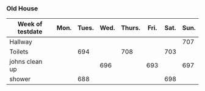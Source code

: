 ### Old House
| Week of testdate|**Mon.**|**Tues.**|**Wed.**|**Thurs.**|**Fri.**|**Sat.**|**Sun.**|
|-|-|-|-|-|-|-|-|
|Hallway|||||||707|
|Toilets||694||708||703||
|johns clean up|||696||693||697|
|shower||688||||698||
